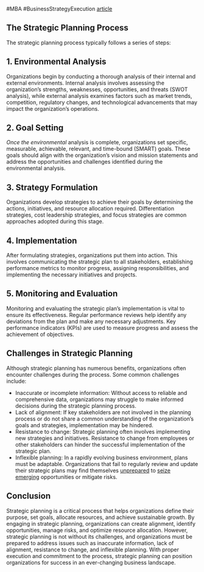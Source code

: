 #MBA #BusinessStrategyExecution 
[article](https://xuxufruit.com/the-importance-and-process-of-strategic-planning/)

## The Strategic Planning Process

The strategic planning process typically follows a series of steps:

## 1. Environmental Analysis

Organizations begin by conducting a thorough analysis of their internal and external environments. Internal analysis involves assessing the organization’s strengths, weaknesses, opportunities, and threats (SWOT analysis), while external analysis examines factors such as market trends, competition, regulatory changes, and technological advancements that may impact the organization’s operations.

## 2. Goal Setting

_Once the environmental_ analysis is complete, organizations set specific, measurable, achievable, relevant, and time-bound (SMART) goals. These goals should align with the organization’s vision and mission statements and address the opportunities and challenges identified during the environmental analysis.

## 3. Strategy Formulation

Organizations develop strategies to achieve their goals by determining the actions, initiatives, and resource allocation required. Differentiation strategies, cost leadership strategies, and focus strategies are common approaches adopted during this stage.

## 4. Implementation

After formulating strategies, organizations put them into action. This involves communicating the strategic plan to all stakeholders, establishing performance metrics to monitor progress, assigning responsibilities, and implementing the necessary initiatives and projects.

## 5. Monitoring and Evaluation

Monitoring and evaluating the strategic plan’s implementation is vital to ensure its effectiveness. Regular performance reviews help identify any deviations from the plan and make any necessary adjustments. Key performance indicators (KPIs) are used to measure progress and assess the achievement of objectives.

## Challenges in Strategic Planning

Although strategic planning has numerous benefits, organizations often encounter challenges during the process. Some common challenges include:

- Inaccurate or incomplete information: Without access to reliable and comprehensive data, organizations may struggle to make informed decisions during the strategic planning process.
- Lack of alignment: If key stakeholders are not involved in the planning process or do not share a common understanding of the organization’s goals and strategies, implementation may be hindered.
- Resistance to change: Strategic planning often involves implementing new strategies and initiatives. Resistance to change from employees or other stakeholders can hinder the successful implementation of the strategic plan.
- Inflexible planning: In a rapidly evolving business environment, plans must be adaptable. Organizations that fail to regularly review and update their strategic plans may find themselves [unprepared](https://www.google.com/search?q=unprepared) to [seize emerging](https://www.behance.net/search/projects/?sort=appreciations&time=week&search=seize%20emerging) opportunities or mitigate risks.

## Conclusion

Strategic planning is a critical process that helps organizations define their purpose, set goals, allocate resources, and achieve sustainable growth. By engaging in strategic planning, organizations can create alignment, identify opportunities, manage risks, and optimize resource allocation. However, strategic planning is not without its challenges, and organizations must be prepared to address issues such as inaccurate information, lack of alignment, resistance to change, and inflexible planning. With proper execution and commitment to the process, strategic planning can position organizations for success in an ever-changing business landscape.